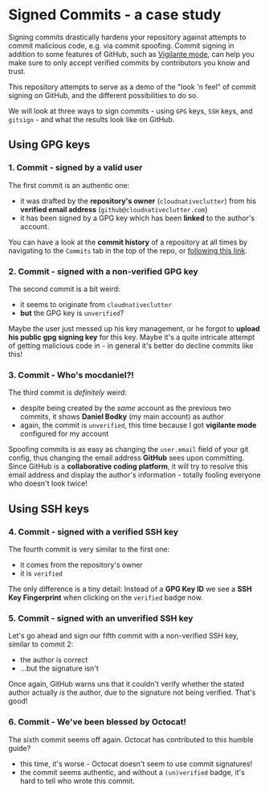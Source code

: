 # Signed Commits - a case study

Signing commits drastically hardens your repository against attempts to commit malicious code, e.g. via commit spoofing. Commit signing in addition to some features of GitHub, such as [Vigilante mode](https://docs.github.com/en/authentication/managing-commit-signature-verification/displaying-verification-statuses-for-all-of-your-commits), can help you make sure to only accept verified commits by contributors you know and trust. 

This repository attempts to serve as a demo of the "look 'n feel" of commit signing on GitHub, and the different possibilities to do so.

We will look at three ways to sign commits - using `GPG` keys, `SSH` keys, and `gitsign` - and what the results look like on GitHub.

## Using GPG keys

### 1. Commit - signed by a valid user

The first commit is an authentic one:

- it was drafted by the **repository's owner** (`cloudnativeclutter`) from his **verified email address** (`github@cloudnativeclutter.com`)
- it has been signed by a GPG key which has been **linked** to the author's account.

You can have a look at the **commit history** of a repository at all times by navigating to the `Commits` tab in the top of the repo, or [following this link](https://github.com/cloudnativeclutter/signed-commits-case-study/commits/main).

### 2. Commit - signed with a non-verified GPG key

The second commit is a bit weird:

- it seems to originate from `cloudnativeclutter`
- **but** the GPG key is `unverified`?

Maybe the user just messed up his key management, or he forgot to **upload his public gpg signing key** for this key. Maybe it's a quite intricate attempt of getting malicious code in - in general it's better do decline commits like this!

### 3. Commit - Who's mocdaniel?!

The third commit is *definitely* weird:

- despite being created by the *same* account as the previous two commits, it shows **Daniel Bodky** (my main account) as author
- again, the commit is `unverified`, this time because I got **vigilante mode** configured for my account

Spoofing commits is as easy as changing the `user.email` field of your git config, thus changing the email address **GitHub** sees upon committing. Since GitHub is a **collaborative coding platform**, it will try to resolve this email address and display the author's information - totally fooling everyone who doesn't look twice!

## Using SSH keys

### 4. Commit - signed with a verified SSH key

The fourth commit is very similar to the first one:

- it comes from the repository's owner
- it is `verified`

The only difference is a tiny detail: Instead of a **GPG Key ID** we see a **SSH Key Fingerprint** when clicking on the `verified` badge now.

### 5. Commit - signed with an unverified SSH key

Let's go ahead and sign our fifth commit with a non-verified SSH key, similar to commit 2:

- the author is correct
- ...but the signature isn't

Once again, GitHub warns uns that it couldn't verify whether the stated author actually *is* the author, due to the signature not being verified. That's good!

### 6. Commit - We've been blessed by Octocat!

The sixth commit seems off again. Octocat has contributed to this humble guide?

- this time, it's worse - Octocat doesn't seem to use commit signatures!
- the commit seems authentic, and without a `(un)verified` badge, it's hard to tell who wrote this commit.
